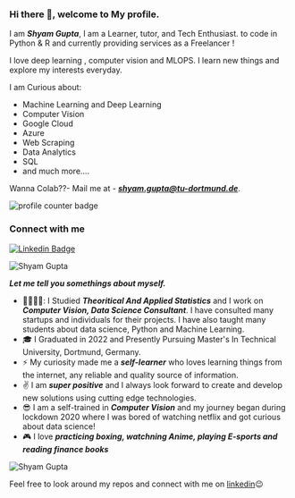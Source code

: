 ### Hi there 👋, welcome to My profile.

I am ***Shyam Gupta***, I am a Learner, tutor, and Tech Enthusiast. to code in Python & R and currently providing services as a Freelancer !

I love deep learning , computer vision and MLOPS. I learn new things and explore my interests everyday. 

I am Curious about: 
- Machine Learning and Deep Learning 
- Computer Vision 
- Google Cloud  
- Azure
- Web Scraping
- Data Analytics
- SQL
- and much more....

Wanna Colab??- Mail me at - ***shyam.gupta@tu-dortmund.de***.

<img src="https://komarev.com/ghpvc/?username=shyamgupta196" alt="profile counter badge" />

### Connect with me

[![Linkedin Badge](https://img.shields.io/badge/-shyamgupta196-blue?logo=Linkedin&logoColor=white&link=https://www.linkedin.com/in/shyam-gupta-5356511aa/)](https://www.linkedin.com/in/shyam-gupta-5356511aa/)

<img src="https://github-readme-stats.vercel.app/api?username=shyamgupta196&?count_private=true&show_icons=true" alt="Shyam Gupta" align="center" />

***Let me tell you somethings about myself.***
 - 🧑🏽‍💻🔭: I Studied ***Theoritical And Applied Statistics*** and I work on ***Computer Vision, Data Science Consultant***. I have consulted many startups and individuals for their projects. I have also taught many students about data science, Python and Machine Learning.
 - :mortar_board: I Graduated in 2022 and Presently Pursuing Master's In Technical University, Dortmund, Germany.
 - :zap: My curiosity made me a ***self-learner*** who loves learning things from the internet, any reliable and quality source of information.
 - :v:  I am ***super positive*** and I always look forward to create and develop new solutions using cutting edge technologies.
 - :sunglasses: I am a self-trained in ***Computer Vision*** and my journey began during lockdown 2020 where I was bored of watching netflix and got curious about data science!
 - :video_game: I love ***practicing boxing,  watchning Anime, playing E-sports and reading finance books***

<img src="https://github-readme-stats.vercel.app/api/top-langs/?username=shyamgupta196&layout=compact" alt='Shyam Gupta' align="center" />
  
Feel free to look around my repos and connect with me on [linkedin](https://www.linkedin.com/in/shyam-gupta-5356511aa/)😉


<!--
**shyamgupta196/shyamgupta196** is a ✨ _special_ ✨ repository because its `README.md` (this file) appears on your GitHub profile.

Here are some ideas to get you started:

-  I’m currently working on ...
- 🌱 I’m currently learning ...
- 👯 I’m looking to collaborate on ...
- 🤔 I’m looking for help with ...
- 💬 Ask me about ...
- 📫 How to reach me: ...
- 😄 Pronouns: ...
- ⚡ Fun fact: ...
-->
